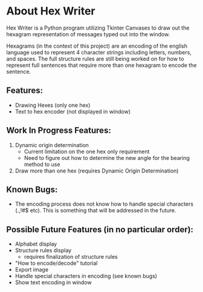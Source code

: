 # About Hex Writer
Hex Writer is a Python program utilizing Tkinter Canvases to draw out the hexagram representation of messages typed out into the window.

Hexagrams (in the context of this project) are an encoding of the english language used to represent 4 character strings including letters,
numbers, and spaces. The full structure rules are still being worked on for how to represent full sentences that require more than one hexagram
to encode the sentence.

## Features:
* Drawing Hexes (only one hex)
* Text to hex encoder (not displayed in window)

## Work In Progress Features:
1. Dynamic origin determination
   * Current limitation on the one hex only requirement
   * Need to figure out how to determine the new angle for the bearing method to use
2. Draw more than one hex (requires Dynamic Origin Determination)

## Known Bugs:
* The encoding process does not know how to handle special characters (.,!#$ etc). This is something that will be addressed in the future.

## Possible Future Features (in no particular order):
* Alphabet display
* Structure rules display
  * requires finalization of structure rules
* "How to encode/decode" tutorial
* Export image
* Handle special characters in encoding (see known bugs)
* Show text encoding in window
